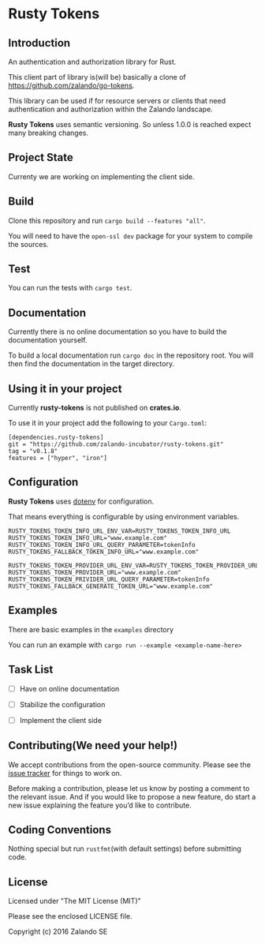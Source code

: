 # Rusty Tokens

## Introduction

An authentication and authorization library for Rust.

This client part of library is(will be) basically a clone of https://github.com/zalando/go-tokens.

This library can be used if for resource servers or clients that need
authentication and authorization within the Zalando landscape.

**Rusty Tokens** uses semantic versioning. So unless 1.0.0 is reached expect many breaking changes.

## Project State

Currenty we are working on implementing the client side.

## Build

Clone this repository and run ```cargo build --features "all"```.

You will need to have the ```open-ssl dev``` package for your system to compile the sources.

## Test

You can run the tests with ```cargo test```.

## Documentation

Currently there is no online documentation so you have to build the documentation yourself.

To build a local documentation run ```cargo doc``` in the repository root. You will then find the documentation in the target directory.

## Using it in your project

Currently **rusty-tokens** is not published on **crates.io**.

To use it in your project add the following to your ```Cargo.toml```:

```
[dependencies.rusty-tokens]
git = "https://github.com/zalando-incubator/rusty-tokens.git"
tag = "v0.1.8"
features = ["hyper", "iron"]
```

## Configuration

**Rusty Tokens** uses [dotenv](https://github.com/slapresta/rust-dotenv) for configuration.

That means everything is configurable by using environment variables.

```
RUSTY_TOKENS_TOKEN_INFO_URL_ENV_VAR=RUSTY_TOKENS_TOKEN_INFO_URL
RUSTY_TOKENS_TOKEN_INFO_URL="www.example.com"
RUSTY_TOKENS_TOKEN_INFO_URL_QUERY_PARAMETER=tokenInfo
RUSTY_TOKENS_FALLBACK_TOKEN_INFO_URL="www.example.com"

RUSTY_TOKENS_TOKEN_PROVIDER_URL_ENV_VAR=RUSTY_TOKENS_TOKEN_PROVIDER_URL
RUSTY_TOKENS_TOKEN_PROVIDER_URL="www.example.com"
RUSTY_TOKENS_TOKEN_PRIVIDER_URL_QUERY_PARAMETER=tokenInfo
RUSTY_TOKENS_FALLBACK_GENERATE_TOKEN_URL="www.example.com"
```

## Examples

There are basic examples in the ```examples``` directory

You can run an example with ```cargo run --example <example-name-here>```

## Task List

- [ ] Have on online documentation
- [ ] Stabilize the configuration
- [ ] Implement the client side


## Contributing(We need your help!)

We accept contributions from the open-source community. Please see the [issue tracker](https://example.com) for things to work on.

Before making a contribution, please let us know by posting a comment to the relevant issue. And if you would like to propose a new feature, do start a new issue explaining the feature you’d like to contribute.

## Coding Conventions

Nothing special but run ```rustfmt```(with default settings) before submitting code.

## License

Licensed under "The MIT License (MIT)"

Please see the enclosed LICENSE file.

Copyright (c) 2016 Zalando SE
